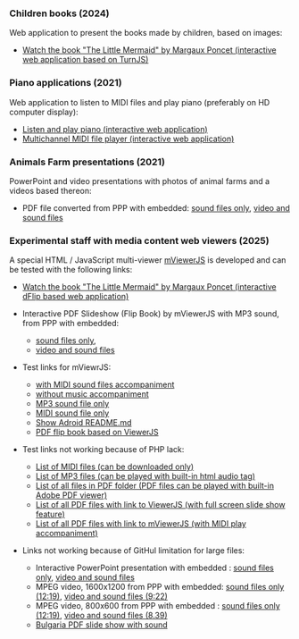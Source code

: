 ### Children books (2024)
Web application to present the books made by children, based on images:

- <a href="./theLittleMermaid/index.html">Watch the book "The Little Mermaid" by Margaux Poncet (interactive web application based on TurnJS)</a>


### Piano applications (2021)
Web application to listen to MIDI files and play piano (preferably on HD computer display):

- <a href="./piano/index.html">Listen and play piano (interactive web application)</a>
- <a href="./piano/PlayMidiFile.html">Multichannel MIDI file player (interactive web application)</a>


### Animals Farm presentations (2021)
PowerPoint and video presentations with photos of animal farms and a videos based thereon:

- PDF file converted from PPP with embedded: <a href="./farm-animals/FarmAnimals.pdf">sound files only</a>, <a href="./farm-animals/FarmAnimals-big.pdf">video and sound files</a>


### Experimental staff with media content web viewers (2025)
A special HTML / JavaScript multi-viewer <a href="https://github.com/chradev/mviewerjs/" target="_lank">mViewerJS</a> is developed and can be tested with the following links: 

- <a href="./mviewerjs.html?pMode=2&pTime=5000&file=./books/pdfs/theLittleMermaid.pdf&mp3=./books/mids/Under_The_Sea_From_The_Little_Mermaid.mid&title=The Little Mermaid">Watch the book "The Little Mermaid" by Margaux Poncet (interactive dFlip based web application)</a>


- Interactive PDF Slideshow (Flip Book) by mViewerJS with MP3 sound, from PPP with embedded:
    - <a href="./mviewerjs.html?pMode=1&pTime=2000&file=./farm-animals/FarmAnimals.pdf&mp3=./books/mp3s/Vanessa May, Retro.mp3&stt=10&title=Small slide show">sound files only</a>, 
    - <a href="./mviewerjs.html?pMode=2&pTime=2000&file=./farm-animals/FarmAnimals-big.pdf&mp3=./books/mp3s/Vanessa May, Storm.mp3&stt=30&title=Big slide show">video and sound files</a>


- Test links for mViewrJS:
    - <a href="./mviewerjs.html?pMode=1&pTime=2000&file=./books/pdfs/AllCases.pdf&mp3=./books/mids/Mozart, Symphony No. 40 in g minor, Molto allegro.mid&title=Big slide show">with MIDI sound files accompaniment</a>
    - <a href="./mviewerjs.html?pMode=2&pTime=2000&file=./books/pdfs/ExperianceSources.pdf&title=Big slide show">without music accompaniment</a>
    - <a href="./mviewerjs.html?&mp3=./farm-animals/Bond-Quixote.mp3&stt=30&title=No slide show">MP3 sound file only</a>
    - <a href="./mviewerjs.html?&mp3=./books/mids/Mozart, Symphony No. 40 in g minor, Molto allegro.mid&title=No slide show">MIDI sound file only</a>
    - <a href="./mviewerjs.html?file=./books/mds/README.md&title=Adroid%20-%20the%20open%20S.T.E.A.M.%20robot%20platform">Show Adroid README.md</a>
    - <a href="./libs/ViewerJS/#../../books/pdfs/ExperianceSources.pdf"> PDF flip book based on ViewerJS </a>


- Test links not working because of PHP lack:
    - <a href="./books/mids/AllMIDIs.php">List of MIDI files (can be downloaded only)</a>
    - <a href="./books/mp3s/AllMP3s.php">List of MP3 files (can be played with built-in html audio tag)</a>
    - <a href="./books/pdfs/AllFiles.php">List of all files in PDF folder (PDF files can be played with built-in Adobe PDF viewer)</a>
    - <a href="./books/pdfs/AllPDFs-ViewerJS.php">List of all PDF files with link to ViewerJS (with full screen slide show feature)</a>
    - <a href="./books/pdfs/AllPDFs-mViewerJS.php">List of all PDF files with link to mViewerJS (with MIDI play accompaniment)</a>


- Links not working because of GitHul limitation for large files:
    - Interactive PowerPoint presentation with embedded : <a href="./farm-animals/FarmAnimals.pptx">sound files only</a>, <a href="./farm-animals/FarmAnimals-big.pptx">video and sound files</a>
    - MPEG video, 1600x1200 from PPP with embedded: <a href="./farm-animals/FarmAnimals-hd.mp4">sound files only (12:19)</a>, <a href="./farm-animals/FarmAnimals-big-hd.mp4">video and sound files (9:22)</a>
    - MPEG video, 800x600 from PPP with embedded : <a href="./farm-animals/FarmAnimals.mp4">sound files only (12:19)</a>, <a href="./farm-animals/FarmAnimals-big.mp4">video and sound files (8.39)</a>
    - <a href="./mviewerjs.html?pMode=2&pTime=5000&file=./books/pdfs/Bulgaria.pdf&mp3=./books/pdfs/Bulgaria.mp3&title=Bulgaria">Bulgaria PDF slide show with sound</a>



